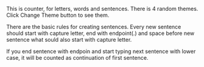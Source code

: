 This is counter, for letters, words and 
sentences. There is 4 random themes. 
Click Change Theme button to see them.

There are the basic rules for creating 
sentences. Every new sentence should start
with capture letter, end with endpoint(.)
and space before new sentence what
sould also start with capture letter.

If you end sentence with endpoin and start
typing next sentence with lower case, it 
will be counted as continuation of first 
sentence.
